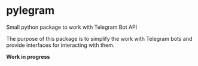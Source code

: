 # pylegram
Small python package to work with Telegram Bot API

The purpose of this package is to simplify the work with Telegram bots and provide interfaces for interacting with them. 

**Work in progress**
